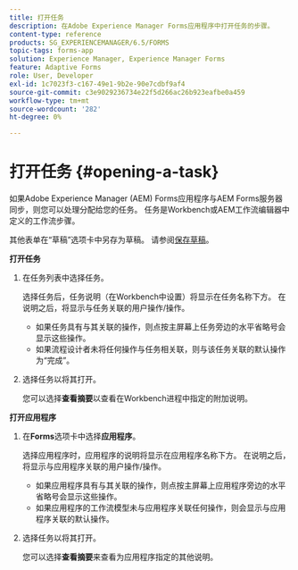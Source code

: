 ```yaml
---
title: 打开任务
description: 在Adobe Experience Manager Forms应用程序中打开任务的步骤。
content-type: reference
products: SG_EXPERIENCEMANAGER/6.5/FORMS
topic-tags: forms-app
solution: Experience Manager, Experience Manager Forms
feature: Adaptive Forms
role: User, Developer
exl-id: 1c7023f3-c167-49e1-9b2e-90e7cdbf9af4
source-git-commit: c3e9029236734e22f5d266ac26b923eafbe0a459
workflow-type: tm+mt
source-wordcount: '282'
ht-degree: 0%

---
```


# 打开任务 {#opening-a-task}

如果Adobe Experience Manager (AEM) Forms应用程序与AEM Forms服务器同步，则您可以处理分配给您的任务。 任务是Workbench或AEM工作流编辑器中定义的工作流步骤。

其他表单在“草稿”选项卡中另存为草稿。 请参阅[保存草稿](/help/forms/using/save-as-draft.md)。

**打开任务**

1. 在任务列表中选择任务。

   选择任务后，任务说明（在Workbench中设置）将显示在任务名称下方。 在说明之后，将显示与任务关联的用户操作/操作。

   * 如果任务具有与其关联的操作，则点按主屏幕上任务旁边的水平省略号会显示这些操作。
   * 如果流程设计者未将任何操作与任务相关联，则与该任务关联的默认操作为“完成”。

1. 选择任务以将其打开。

   您可以选择&#x200B;**查看摘要**&#x200B;以查看在Workbench进程中指定的附加说明。

**打开应用程序**

1. 在&#x200B;**Forms**&#x200B;选项卡中选择&#x200B;**应用程序**。

   选择应用程序时，应用程序的说明将显示在应用程序名称下方。 在说明之后，将显示与应用程序关联的用户操作/操作。

   * 如果应用程序具有与其关联的操作，则点按主屏幕上应用程序旁边的水平省略号会显示这些操作。
   * 如果应用程序的工作流模型未与应用程序关联任何操作，则会显示与应用程序关联的默认操作。

1. 选择任务以将其打开。

   您可以选择&#x200B;**查看摘要**&#x200B;来查看为应用程序指定的其他说明。
